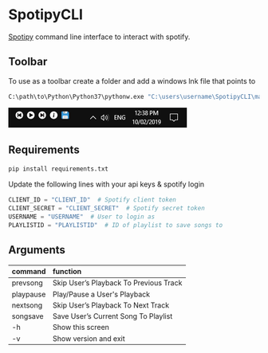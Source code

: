 # SpotipyCLI

[Spotipy](https://github.com/plamere/spotipy) command line interface to interact with spotify.

## Toolbar

To use as a toolbar create a folder and add a windows lnk file that points to

```bash
C:\path\to\Python\Python37\pythonw.exe "C:\users\username\SpotipyCLI\main.pyw" prevsong
```

![alt text](toolbar.png)

## Requirements

```sh
pip install requirements.txt
```

Update the following lines with your api keys & spotify login

```python
CLIENT_ID = "CLIENT_ID"  # Spotify client token
CLIENT_SECRET = "CLIENT_SECRET"  # Spotify secret token
USERNAME = "USERNAME"  # User to login as
PLAYLISTID = "PLAYLISTID"  # ID of playlist to save songs to
```

## Arguments

| command       | function                               |
| ------------- |:---------------------------------------|
| prevsong      | Skip User’s Playback To Previous Track |
| playpause     | Play/Pause a User's Playback           |
| nextsong      | Skip User’s Playback To Next Track     |
| songsave      | Save User’s Current Song To Playlist   |
| -h            | Show this screen                       |
| -v            | Show version and exit                  |
